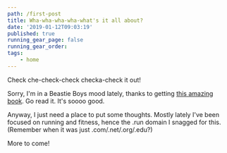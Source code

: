 ```yaml
---
path: /first-post
title: Wha-wha-wha-wha-what's it all about?
date: '2019-01-12T09:03:19'
published: true
running_gear_page: false
running_gear_order: 
tags:
    - home
---
```


Check che-check-check checka-check it out!

Sorry, I'm in a Beastie Boys mood lately, thanks to getting [this amazing book](https://smile.amazon.com/Beastie-Boys-Book-Michael-Diamond/dp/0812995546). Go read it. It's soooo good.

Anyway, I just need a place to put some thoughts. Mostly lately I've been focused on running and fitness, hence
the .run domain I snagged for this. (Remember when it was just .com/.net/.org/.edu?)

More to come!
